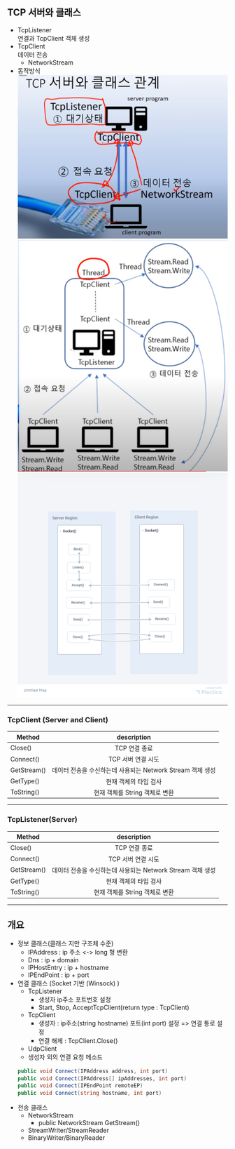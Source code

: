 ﻿## TCP 서버와 클래스

- TcpListener <br/> 연결과 TcpClient 객체 생성
- TcpClient <br/> 데이터 전송
  - NetworkStream
- 동작방식
![동작방식](./static/1.png)
![multi](./static/2.png)
![flow](./static/untitled%20map%20(1).png)
-----
### TcpClient (Server and Client)
| Method      |               description               |
|-------------|:---------------------------------------:|
| Close()     |                TCP 연결 종료                |
| Connect()   |              TCP 서버 연결 시도               |
| GetStream() | 데이터 전송을 수신하는데 사용되는 Network Stream 객체 생성 |
| GetType()   |              현재 객체의 타입 검사               |
| ToString()  |          현재 객체를 String 객체로 변환           |

-----
### TcpListener(Server)
| Method      |               description               |
|-------------|:---------------------------------------:|
| Close()     |                TCP 연결 종료                |
| Connect()   |              TCP 서버 연결 시도               |
| GetStream() | 데이터 전송을 수신하는데 사용되는 Network Stream 객체 생성 |
| GetType()   |              현재 객체의 타입 검사               |
| ToString()  |          현재 객체를 String 객체로 변환           |

-----

## 개요

- 정보 클래스(클래스 지만 구조체 수준)
  - IPAddress : ip 주소 <-> long 형 변환
  - Dns : ip + domain
  - IPHostEntry : ip + hostname
  - IPEndPoint : ip + port
- 연결 클래스 (Socket 기반 (Winsock) )
  - TcpListener
    - 생성자 ip주소 포트번호 설정
    - Start, Stop, AcceptTcpClient(return type : TcpClient)
  - TcpClient
    - 생성자 : ip주소(string hostname) 포트(int port) 설정 => 연결 통로 설정
    - 연결 해제 : TcpClient.Close()
  - UdpClient
  - 생성자 외의 연결 요청 메소드
  ```c#
  public void Connect(IPAddress address, int port)
  public void Connect(IPAddress[] ipAddresses, int port)
  public void Connect(IPEndPoint remoteEP)
  public void Connect(string hostname, int port)
  ```
- 전송 클래스
  - NetworkStream
    - public NetworkStream GetStream()
  - StreamWriter/StreamReader
  - BinaryWriter/BinaryReader